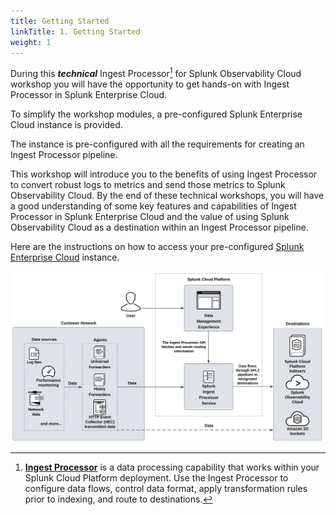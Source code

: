 ```yaml
---
title: Getting Started
linkTitle: 1. Getting Started
weight: 1
---
```


During this _**technical**_ Ingest Processor[^1] for Splunk Observability Cloud workshop you will have the opportunity to get hands-on with Ingest Processor in Splunk Enterprise Cloud.

To simplify the workshop modules, a pre-configured Splunk Enterprise Cloud instance is provided.

The instance is pre-configured with all the requirements for creating an Ingest Processor pipeline.

This workshop will introduce you to the benefits of using Ingest Processor to convert robust logs to metrics and send those metrics to Splunk Observability Cloud. By the end of these technical workshops, you will have a good understanding of some key features and capabilities of Ingest Processor in Splunk Enterprise Cloud and the value of using Splunk Observability Cloud as a destination within an Ingest Processor pipeline.

Here are the instructions on how to access your pre-configured [Splunk Enterprise Cloud](./1-access-cloud-instances/) instance.

![Splunk Ingest Processor Architecture](../images/IngestProcessor-architecture-diagram_release_updated2.png)

[^1]: [**Ingest Processor**](https://docs.splunk.com/Documentation/SplunkCloud/9.3.2408/IngestProcessor/AboutIngestProcessorSolution) is a data processing capability that works within your Splunk Cloud Platform deployment. Use the Ingest Processor to configure data flows, control data format, apply transformation rules prior to indexing, and route to destinations.
